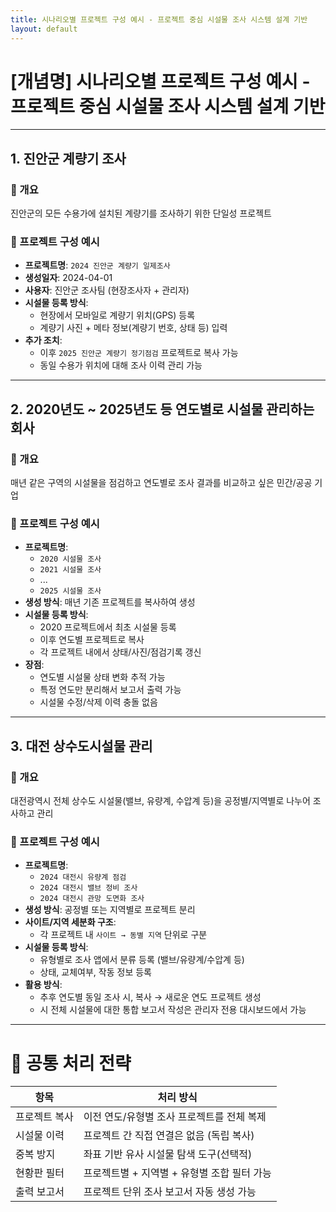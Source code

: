 ```yaml
---
title: 시나리오별 프로젝트 구성 예시 - 프로젝트 중심 시설물 조사 시스템 설계 기반
layout: default
---
```


# [개념명] 시나리오별 프로젝트 구성 예시 - 프로젝트 중심 시설물 조사 시스템 설계 기반

---

## 1. 진안군 계량기 조사

### 📌 개요
진안군의 모든 수용가에 설치된 계량기를 조사하기 위한 단일성 프로젝트

### 📁 프로젝트 구성 예시
- **프로젝트명**: `2024 진안군 계량기 일제조사`
- **생성일자**: 2024-04-01
- **사용자**: 진안군 조사팀 (현장조사자 + 관리자)
- **시설물 등록 방식**:
  - 현장에서 모바일로 계량기 위치(GPS) 등록
  - 계량기 사진 + 메타 정보(계량기 번호, 상태 등) 입력
- **추가 조치**:
  - 이후 `2025 진안군 계량기 정기점검` 프로젝트로 복사 가능
  - 동일 수용가 위치에 대해 조사 이력 관리 가능

---

## 2. 2020년도 ~ 2025년도 등 연도별로 시설물 관리하는 회사

### 📌 개요
매년 같은 구역의 시설물을 점검하고 연도별로 조사 결과를 비교하고 싶은 민간/공공 기업

### 📁 프로젝트 구성 예시
- **프로젝트명**:  
  - `2020 시설물 조사`  
  - `2021 시설물 조사`  
  - ...  
  - `2025 시설물 조사`
- **생성 방식**: 매년 기존 프로젝트를 복사하여 생성
- **시설물 등록 방식**:
  - 2020 프로젝트에서 최초 시설물 등록
  - 이후 연도별 프로젝트로 복사
  - 각 프로젝트 내에서 상태/사진/점검기록 갱신
- **장점**:
  - 연도별 시설물 상태 변화 추적 가능
  - 특정 연도만 분리해서 보고서 출력 가능
  - 시설물 수정/삭제 이력 충돌 없음

---

## 3. 대전 상수도시설물 관리

### 📌 개요
대전광역시 전체 상수도 시설물(밸브, 유량계, 수압계 등)을 공정별/지역별로 나누어 조사하고 관리

### 📁 프로젝트 구성 예시
- **프로젝트명**:  
  - `2024 대전시 유량계 점검`  
  - `2024 대전시 밸브 정비 조사`  
  - `2024 대전시 관망 도면화 조사`
- **생성 방식**: 공정별 또는 지역별로 프로젝트 분리
- **사이트/지역 세분화 구조**:
  - 각 프로젝트 내 `사이트 → 동별 지역` 단위로 구분
- **시설물 등록 방식**:
  - 유형별로 조사 앱에서 분류 등록 (밸브/유량계/수압계 등)
  - 상태, 교체여부, 작동 정보 등록
- **활용 방식**:
  - 추후 연도별 동일 조사 시, 복사 → 새로운 연도 프로젝트 생성
  - 시 전체 시설물에 대한 통합 보고서 작성은 관리자 전용 대시보드에서 가능

---

# 📌 공통 처리 전략

| 항목 | 처리 방식 |
|------|------------|
| 프로젝트 복사 | 이전 연도/유형별 조사 프로젝트를 전체 복제 |
| 시설물 이력 | 프로젝트 간 직접 연결은 없음 (독립 복사) |
| 중복 방지 | 좌표 기반 유사 시설물 탐색 도구(선택적) |
| 현황판 필터 | 프로젝트별 + 지역별 + 유형별 조합 필터 가능 |
| 출력 보고서 | 프로젝트 단위 조사 보고서 자동 생성 가능

